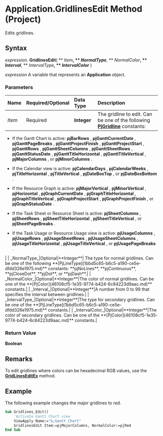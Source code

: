 
# Application.GridlinesEdit Method (Project)

Edits gridlines.


## Syntax

 _expression_. **GridlinesEdit**( ** _Item_**, ** _NormalType_**, ** _NormalColor_**, ** _Interval_**, ** _IntervalType_**, ** _IntervalColor_** )

 _expression_ A variable that represents an **Application** object.


### Parameters



|**Name**|**Required/Optional**|**Data Type**|**Description**|
|:-----|:-----|:-----|:-----|
| _Item_|Required|**Integer**|The gridline to edit. Can be one of the following  **[PjGridline](0cfe14fe-422a-416a-3dac-93a954bb188b.md)** constants:
<ul xmlns:xlink="http://www.w3.org/1999/xlink" xmlns:mtps="http://msdn2.microsoft.com/mtps" xmlns:MSHelp="http://msdn.microsoft.com/mshelp" xmlns:mshelp="http://msdn.microsoft.com/mshelp" xmlns:ddue="http://ddue.schemas.microsoft.com/authoring/2003/5" xmlns:msxsl="urn:schemas-microsoft-com:xslt"><li><p>If the Gantt Chart is active: <b>pjBarRows</b> , <b>pjGanttCurrentDate</b> , <b>pjGanttPageBreaks</b> , <b>pjGanttProjectFinish</b> , <b>pjGanttProjectStart</b> , <b>pjGanttRows</b> , <b>pjGanttSheetColumns</b> , <b>pjGanttSheetRows</b> , <b>pjGanttStatusDate</b> , <b>pjGanttTitleHorizontal</b> , <b>pjGanttTitleVertical</b> ,  <b>pjMajorColumns</b> , or <b>pjMinorColumns</b> .</p></li><li><p>If the Calendar view is active: <b>pjCalendarDays</b> , <b>pjCalendarWeeks</b> , <b>pjTitleHorizontal</b> , <b>pjTitleVertical</b> , <b>pjDateBoxTop</b> , or <b>pjDateBoxBottom</b> . 
</p></li><li><p>If the Resource Graph is active: <b>pjMajorVertical</b> , <b>pjMinorVertical</b> , <b>pjHorizontal</b> , <b>pjGraphCurrentDate</b> , <b>pjGraphTitleHorizontal</b> , <b>pjGraphTitleVertical</b> , <b>pjGraphProjectStart</b> , <b>pjGraphProjectFinish</b> , or <b>pjGraphStatusDate</b> . 
</p></li><li><p>If the Task Sheet or Resource Sheet is active: <b>pjSheetColumns</b> , <b>pjSheetRows</b> , <b>pjSheetTitleHorizontal</b> , <b>pjSheetTitleVertical</b> , or <b>pjSheetPageBreaks</b> .</p></li><li><p>If the Task Usage or Resource Usage view is active: <b>pjUsageColumns</b> , <b>pjUsageRows</b> , <b>pjUsageSheetRows</b> , <b>pjUsageSheetColumns</b> , <b>pjUsageTitleHorizontal</b> , <b>pjUsageTitleVertical</b> , or <b>pjUsagePageBreaks</b> .</p></li></ul>|
| _NormalType_|Optional|**Integer**| The type for normal gridlines. Can be one of the following **[PjLineType](1bbd5c65-b6c5-a190-ce5e-dfdd326e1975.md)** constants: **pjNoLines**, **pjContinuous**, **pjCloseDot**, **pjDot**, or **pjDash**.|
| _NormalColor_|Optional|**Integer**|The color of normal gridlines. Can be one of the  **[PjColor](46108cf5-1e35-9774-b424-6c84223d9aac.md)** constants.|
| _Interval_|Optional|**Integer**|A number from 0 to 99 that specifies the interval between gridlines.|
| _IntervalType_|Optional|**Integer**|The type for secondary gridlines. Can be one of the  **[PjLineType](1bbd5c65-b6c5-a190-ce5e-dfdd326e1975.md)** constants.|
| _IntervalColor_|Optional|**Integer**|The color of secondary gridlines. Can be one of the  **[PjColor](46108cf5-1e35-9774-b424-6c84223d9aac.md)** constants.|

### Return Value

 **Boolean**


## Remarks

To edit gridlines where colors can be hexadecimal RGB values, use the  **[GridLinesEditEx](fad3c4cc-2643-4af1-ca6b-f376b24a97bb.md)** method.


## Example

The following example changes the major gridlines to red.


```vb
Sub Gridlines_Edit()    
    'Activate Gantt Chart view 
    ViewApply Name:="&;Gantt Chart" 
    GridlinesEdit Item:=pjMajorColumns, NormalColor:=pjRed 
End Sub
```

